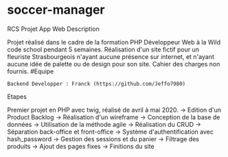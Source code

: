 # soccer-manager
RCS Projet App Web
Description

Projet réalisé dans le cadre de la formation PHP Développeur Web à la Wild code school pendant 5 semaines.
Réalisation d'un site fictif pour un fleuriste Strasbourgeois n'ayant aucune présence sur internet, et n'ayant aucune idée de palette ou de design pour son site.
Cahier des charges non fournis.
#Equipe

    Backend Developper : Franck (https://github.com/Jeffo7980)

Etapes

Premier projet en PHP avec twig, réalisé de avril à mai 2020.
-> Edition d'un Product Backlog
-> Réalisation d'un wireframe
-> Conception de la base de données
-> Utilisation de la méthode agile
-> Réalisation du CRUD
-> Séparation back-office et front-office
-> Système d'authentification avec hash_password
-> Gestion des sessions et du panier -> Filtrage des produits -> Ajout des pages fixes -> Finitions du site
